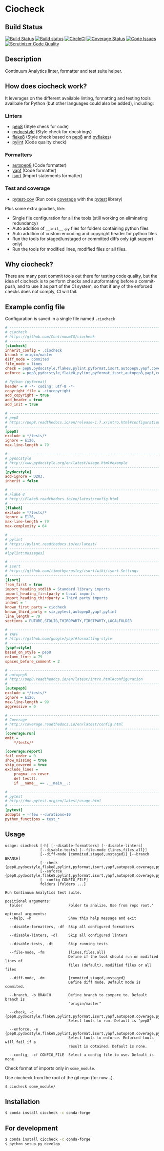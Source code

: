 # Ciocheck

## Build Status

[![Build Status](https://travis-ci.org/ContinuumIO/ciocheck.svg?branch=master)](https://travis-ci.org/ContinuumIO/ciocheck)
[![Build status](https://ci.appveyor.com/api/projects/status/ylipp3kgn5t4hpdw?svg=true)](https://ci.appveyor.com/project/ContinuumAnalytics/ciocheck)
[![CircleCI](https://circleci.com/gh/ContinuumIO/ciocheck/tree/master.svg?style=shield)](https://circleci.com/gh/ContinuumIO/ciocheck/tree/master)
[![Coverage Status](https://coveralls.io/repos/github/ContinuumIO/ciocheck/badge.svg?branch=master)](https://coveralls.io/github/ContinuumIO/ciocheck?branch=master)
[![Code Issues](https://www.quantifiedcode.com/api/v1/project/ccc68df612024e7e8fd386ffe2252a95/badge.svg)](https://www.quantifiedcode.com/app/project/ccc68df612024e7e8fd386ffe2252a95)
[![Scrutinizer Code Quality](https://scrutinizer-ci.com/g/ContinuumIO/ciocheck/badges/quality-score.png?b=master)](https://scrutinizer-ci.com/g/ContinuumIO/ciocheck/?branch=master)

## Description
Continuum Analytics linter, formatter and test suite helper.

## How does ciocheck work?

It leverages on the different available linting, formatting and testing tools 
availbale for Python (but other languages could also be added), including:

### Linters
- [pep8](https://pep8.readthedocs.io/)  (Style check for code)
- [pydocstyle](https://pydocstyle.readthedocs.io/en/latest/)  (Style check for docstrings)
- [flake8](http://flake8.readthedocs.io/en/latest/)  (Style check based on [pep8](https://pep8.readthedocs.io/) and [pyflakes](https://github.com/pyflakes/pyflakes))
- [pylint](https://pylint.readthedocs.io/)  (Code quality check)

### Formatters
- [autopep8](https://github.com/hhatto/autopep8)  (Code formatter)
- [yapf](https://github.com/google/yapf)  (Code formatter)
- [isort](https://github.com/timothycrosley/isort/)  (Import statements formatter)

### Test and coverage
- [pytest-cov](http://pytest-cov.readthedocs.io/en/latest/)  (Run code [coverage](http://coverage.readthedocs.io/en/latest) with the [pytest](http://pytest.org/latest/) library)

Plus some extra goodies, like:
- Single file configuration for all the tools (still working on eliminating 
  redundancy)
- Auto addition of `__init__.py` files for folders containing python files
- Auto addition of custom encoding and copyright header for python files
- Run the tools for staged/unstaged or committed diffs only (git support only)
- Run the tools for modified lines, modified files or all files.

## Why ciocheck?
There are many post commit tools out there for testing code quality, but the
idea of ciocheck is to perform checks and autoformating before a commit-push,
and to use it as part of the CI system, so that if any of the enforced checks
does not comply, CI will fail.

## Example config file
Configuration is saved in a single file named `.ciocheck`

```ini
# -----------------------------------------------------------------------------
# ciocheck
# https://github.com/ContinuumIO/ciocheck
# -----------------------------------------------------------------------------
[ciocheck]
inherit_config = .ciocheck
branch = origin/master
diff_mode = commited
file_mode = lines
check = pep8,pydocstyle,flake8,pylint,pyformat,isort,autopep8,yapf,coverage,pytest
enforce = pep8,pydocstyle,flake8,pylint,pyformat,isort,autopep8,yapf,coverage,pytest

# Python (pyformat)
header = # -*- coding: utf-8 -*-
copyright_file = .ciocopyright
add_copyright = true
add_header = true
add_init = true

# -----------------------------------------------------------------------------
# pep8
# https://pep8.readthedocs.io/en/release-1.7.x/intro.html#configuration
# -----------------------------------------------------------------------------
[pep8]
exclude = */tests/*
ignore = E126,
max-line-length = 79

# -----------------------------------------------------------------------------
# pydocstyle
# http://www.pydocstyle.org/en/latest/usage.html#example
# -----------------------------------------------------------------------------
[pydocstyle]
add-ignore = D203,
inherit = false

# -----------------------------------------------------------------------------
# Flake 8
# http://flake8.readthedocs.io/en/latest/config.html
# -----------------------------------------------------------------------------
[flake8]
exclude = */tests/*
ignore = E126,
max-line-length = 79
max-complexity = 64

# -----------------------------------------------------------------------------
# pylint
# https://pylint.readthedocs.io/en/latest/
# -----------------------------------------------------------------------------
#[pylint:messages]

# -----------------------------------------------------------------------------
# isort
# https://github.com/timothycrosley/isort/wiki/isort-Settings
# -----------------------------------------------------------------------------
[isort]
from_first = true
import_heading_stdlib = Standard library imports
import_heading_firstparty = Local imports
import_heading_thirdparty = Third party imports
indent = '    '
known_first_party = ciocheck
known_third_party = six,pytest,autopep8,yapf,pylint
line_length = 79
sections = FUTURE,STDLIB,THIRDPARTY,FIRSTPARTY,LOCALFOLDER

# -----------------------------------------------------------------------------
# YAPF
# https://github.com/google/yapf#formatting-style
# -----------------------------------------------------------------------------
[yapf:style]
based_on_style = pep8
column_limit = 79
spaces_before_comment = 2

# -----------------------------------------------------------------------------
# autopep8
# http://pep8.readthedocs.io/en/latest/intro.html#configuration
# -----------------------------------------------------------------------------
[autopep8]
exclude = */tests/*
ignore = E126,
max-line-length = 99
aggressive = 0

# -----------------------------------------------------------------------------
# Coverage
# http://coverage.readthedocs.io/en/latest/config.html
# -----------------------------------------------------------------------------
[coverage:run]
omit =
    */tests/*

[coverage:report]
fail_under = 0
show_missing = true
skip_covered = true
exclude_lines =
    pragma: no cover
    def test():
    if __name__ == .__main__.:

# -----------------------------------------------------------------------------
# pytest
# http://doc.pytest.org/en/latest/usage.html
# -----------------------------------------------------------------------------
[pytest]
addopts = -rfew --durations=10
python_functions = test_*
```

## Usage

```text
usage: ciocheck [-h] [--disable-formatters] [--disable-linters]
                [--disable-tests] [--file-mode {lines,files,all}]
                [--diff-mode {commited,staged,unstaged}] [--branch BRANCH]
                [--check {pep8,pydocstyle,flake8,pylint,pyformat,isort,yapf,autopep8,coverage,pytest}
                [--enforce {pep8,pydocstyle,flake8,pylint,pyformat,isort,yapf,autopep8,coverage,pytest}
                [--config CONFIG_FILE]
                folders [folders ...]

Run Continuum Analytics test suite.

positional arguments:
  folder                     Folder to analize. Use from repo root.'

optional arguments:
  --help, -h                 Show this help message and exit

  --disable-formatters, -df  Skip all configured formatters

  --disable-linters, -dl     Skip all configured linters

  --disable-tests, -dt       Skip running tests

  --file-mode, -fm           {lines,files,all}
                             Define if the tool should run on modified lines of
                             files (default), modified files or all files

  --diff-mode, -dm           {commited,staged,unstaged}
                             Define diff mode. Default mode is commited.

  --branch, -b BRANCH        Define branch to compare to. Default branch is
                             "origin/master"

  --check, -c                {pep8,pydocstyle,flake8,pylint,pyformat,isort,yapf,autopep8,coverage,pytest}
                             Select tools to run. Default is "pep8"

  --enforce, -e              {pep8,pydocstyle,flake8,pylint,pyformat,isort,yapf,autopep8,coverage,pytest}
                             Select tools to enforce. Enforced tools will fail if a
                             result is obtained. Default is none.

  --config, -cf CONFIG_FILE  Select a config file to use. Default is none.

```

Check format of imports only in `some_module`.

Use ciocheck from the root of the git repo (for now...).

```bash
$ ciocheck some_module/
```

## Installation

```bash
$ conda install ciocheck -c conda-forge
```

## For development

```bash
$ conda install ciocheck -c conda-forge
$ python setup.py develop
```
